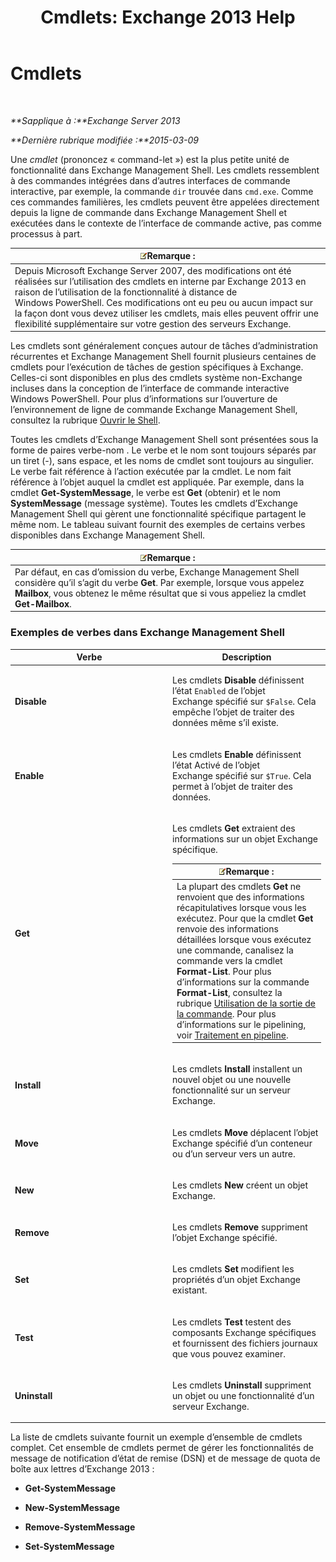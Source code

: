 ﻿---
title: 'Cmdlets: Exchange 2013 Help'
TOCTitle: Cmdlets
ms:assetid: 1d741dea-1eb8-4909-850f-63d4efaa1a32
ms:mtpsurl: https://technet.microsoft.com/fr-fr/library/Aa996589(v=EXCHG.150)
ms:contentKeyID: 50477731
ms.date: 05/23/2018
mtps_version: v=EXCHG.150
ms.translationtype: MT
---

# Cmdlets

 

_**Sapplique à :**Exchange Server 2013_

_**Dernière rubrique modifiée :**2015-03-09_

Une *cmdlet* (prononcez « command-let ») est la plus petite unité de fonctionnalité dans Exchange Management Shell. Les cmdlets ressemblent à des commandes intégrées dans d’autres interfaces de commande interactive, par exemple, la commande `dir` trouvée dans `cmd.exe`. Comme ces commandes familières, les cmdlets peuvent être appelées directement depuis la ligne de commande dans Exchange Management Shell et exécutées dans le contexte de l’interface de commande active, pas comme processus à part.

<table>
<thead>
<tr class="header">
<th><img src="images/JJ159664.note(EXCHG.150).gif" title="Remarque" alt="Remarque" />Remarque :</th>
</tr>
</thead>
<tbody>
<tr class="odd">
<td>Depuis Microsoft Exchange Server 2007, des modifications ont été réalisées sur l’utilisation des cmdlets en interne par Exchange 2013 en raison de l’utilisation de la fonctionnalité à distance de Windows PowerShell. Ces modifications ont eu peu ou aucun impact sur la façon dont vous devez utiliser les cmdlets, mais elles peuvent offrir une flexibilité supplémentaire sur votre gestion des serveurs Exchange.</td>
</tr>
</tbody>
</table>


Les cmdlets sont généralement conçues autour de tâches d’administration récurrentes et Exchange Management Shell fournit plusieurs centaines de cmdlets pour l’exécution de tâches de gestion spécifiques à Exchange. Celles-ci sont disponibles en plus des cmdlets système non-Exchange incluses dans la conception de l’interface de commande interactive Windows PowerShell. Pour plus d’informations sur l’ouverture de l’environnement de ligne de commande Exchange Management Shell, consultez la rubrique [Ouvrir le Shell](https://technet.microsoft.com/fr-fr/library/dd638134\(v=exchg.150\)).

Toutes les cmdlets d’Exchange Management Shell sont présentées sous la forme de paires verbe-nom . Le verbe et le nom sont toujours séparés par un tiret (-), sans espace, et les noms de cmdlet sont toujours au singulier. Le verbe fait référence à l’action exécutée par la cmdlet. Le nom fait référence à l’objet auquel la cmdlet est appliquée. Par exemple, dans la cmdlet **Get-SystemMessage**, le verbe est **Get** (obtenir) et le nom **SystemMessage** (message système). Toutes les cmdlets d’Exchange Management Shell qui gèrent une fonctionnalité spécifique partagent le même nom. Le tableau suivant fournit des exemples de certains verbes disponibles dans Exchange Management Shell.

<table>
<thead>
<tr class="header">
<th><img src="images/JJ159664.note(EXCHG.150).gif" title="Remarque" alt="Remarque" />Remarque :</th>
</tr>
</thead>
<tbody>
<tr class="odd">
<td>Par défaut, en cas d’omission du verbe, Exchange Management Shell considère qu’il s’agit du verbe <strong>Get</strong>. Par exemple, lorsque vous appelez <strong>Mailbox</strong>, vous obtenez le même résultat que si vous appeliez la cmdlet <strong>Get-Mailbox</strong>.</td>
</tr>
</tbody>
</table>


### Exemples de verbes dans Exchange Management Shell

<table>
<colgroup>
<col style="width: 50%" />
<col style="width: 50%" />
</colgroup>
<thead>
<tr class="header">
<th>Verbe</th>
<th>Description</th>
</tr>
</thead>
<tbody>
<tr class="odd">
<td><p><strong>Disable</strong></p></td>
<td><p>Les cmdlets <strong>Disable</strong> définissent l’état <code>Enabled</code> de l’objet Exchange spécifié sur <code>$False</code>. Cela empêche l’objet de traiter des données même s’il existe.</p></td>
</tr>
<tr class="even">
<td><p><strong>Enable</strong></p></td>
<td><p>Les cmdlets <strong>Enable</strong> définissent l’état Activé de l’objet Exchange spécifié sur <code>$True</code>. Cela permet à l’objet de traiter des données.</p></td>
</tr>
<tr class="odd">
<td><p><strong>Get</strong></p></td>
<td><p>Les cmdlets <strong>Get</strong> extraient des informations sur un objet Exchange spécifique.</p>
<table>
<thead>
<tr class="header">
<th><img src="images/JJ159664.note(EXCHG.150).gif" title="Remarque" alt="Remarque" />Remarque :</th>
</tr>
</thead>
<tbody>
<tr class="odd">
<td>La plupart des cmdlets <strong>Get</strong> ne renvoient que des informations récapitulatives lorsque vous les exécutez. Pour que la cmdlet <strong>Get</strong> renvoie des informations détaillées lorsque vous exécutez une commande, canalisez la commande vers la cmdlet <strong>Format-List</strong>. Pour plus d’informations sur la commande <strong>Format-List</strong>, consultez la rubrique <a href="working-with-command-output-exchange-2013-help.md">Utilisation de la sortie de la commande</a>. Pour plus d’informations sur le pipelining, voir <a href="https://technet.microsoft.com/fr-fr/library/aa998260(v=exchg.150)">Traitement en pipeline</a>.</td>
</tr>
</tbody>
</table>

</td>
</tr>
<tr class="even">
<td><p><strong>Install</strong></p></td>
<td><p>Les cmdlets <strong>Install</strong> installent un nouvel objet ou une nouvelle fonctionnalité sur un serveur Exchange.</p></td>
</tr>
<tr class="odd">
<td><p><strong>Move</strong></p></td>
<td><p>Les cmdlets <strong>Move</strong> déplacent l’objet Exchange spécifié d’un conteneur ou d’un serveur vers un autre.</p></td>
</tr>
<tr class="even">
<td><p><strong>New</strong></p></td>
<td><p>Les cmdlets <strong>New</strong> créent un objet Exchange.</p></td>
</tr>
<tr class="odd">
<td><p><strong>Remove</strong></p></td>
<td><p>Les cmdlets <strong>Remove</strong> suppriment l’objet Exchange spécifié.</p></td>
</tr>
<tr class="even">
<td><p><strong>Set</strong></p></td>
<td><p>Les cmdlets <strong>Set</strong> modifient les propriétés d’un objet Exchange existant.</p></td>
</tr>
<tr class="odd">
<td><p><strong>Test</strong></p></td>
<td><p>Les cmdlets <strong>Test</strong> testent des composants Exchange spécifiques et fournissent des fichiers journaux que vous pouvez examiner.</p></td>
</tr>
<tr class="even">
<td><p><strong>Uninstall</strong></p></td>
<td><p>Les cmdlets <strong>Uninstall</strong> suppriment un objet ou une fonctionnalité d’un serveur Exchange.</p></td>
</tr>
</tbody>
</table>


La liste de cmdlets suivante fournit un exemple d’ensemble de cmdlets complet. Cet ensemble de cmdlets permet de gérer les fonctionnalités de message de notification d’état de remise (DSN) et de message de quota de boîte aux lettres d’Exchange 2013 :

  - **Get-SystemMessage**

  - **New-SystemMessage**

  - **Remove-SystemMessage**

  - **Set-SystemMessage**

